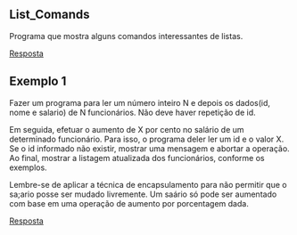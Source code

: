 ## List_Comands

Programa que mostra alguns comandos interessantes de listas.

[Resposta](https://github.com/ThiagSampaio/Java/blob/main/10-Comportamento%20mem%C3%B3ria%2Carrays%2Clistas/list/list_comands/src/list_comands/Program.java)

## Exemplo 1

Fazer um programa para ler um número inteiro N e depois os dados(id, nome e salario) de N funcionários. Não deve haver repetição de id.

Em seguida, efetuar o aumento de X por cento no salário de um determinado funcionário. Para isso, o programa deler ler um id e o valor X. Se o id informado não existir, mostrar uma mensagem e abortar a operação. Ao final, mostrar a listagem atualizada dos funcionários, conforme os exemplos.

Lembre-se de aplicar a técnica de encapsulamento para não permitir que o sa;ario posse ser mudado livremente. Um saário só pode ser aumentado com base em uma operação de aumento por porcentagem dada.

[Resposta](https://github.com/ThiagSampaio/Java/blob/main/10-Comportamento%20mem%C3%B3ria%2Carrays%2Clistas/array/Exemplo_1/src/application/Program.java)